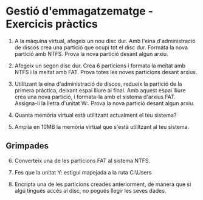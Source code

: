 Gestió d'emmagatzematge - Exercicis pràctics
====================================

1. A la màquina virtual, afegeix un nou disc dur. Amb l'eina d'administració de discos crea una
partició que ocupi tot el disc dur. Formata la nova partició amb NTFS. Prova la nova partició
desant algun arxiu.

2. Afegeix un segon disc dur. Crea 6 particions i formata la meitat amb NTFS i la meitat amb
FAT. Prova totes les noves particions desant arxius.

3. Utilitzant la eina d'administració de discos, redueix la partició de la primera pràctica, deixant
espai lliure al final. Amb aquest espai lliure crea una nova partició, i formata-la amb el
sistema d'arxius FAT. Assigna-li la lletra d'unitat W:. Prova la nova partició desant algun arxiu.

4. Quanta memòria virtual està utilitzant actualment el teu sistema?

5. Amplia en 10MB la memòria virtual que s'està utilitzant al teu sistema.

Grimpades
---------

6. Converteix una de les particions FAT al sistema NTFS.

7. Fes que la unitat Y: estigui mapejada a la ruta C:\Users

8. Encripta una de les particions creades anteriorment, de manera que si algú tingués accés al disc, no pogués llegir les seves dades.